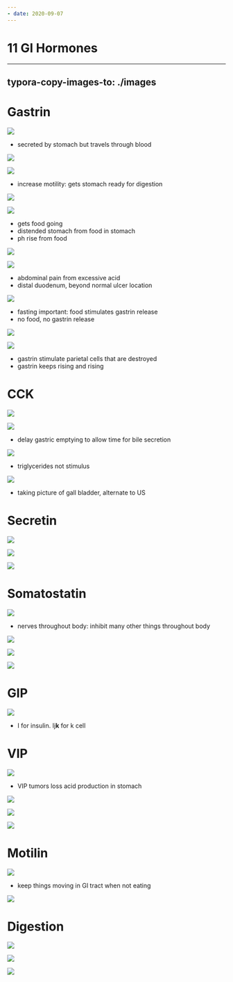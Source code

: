 ```yaml
---
- date: 2020-09-07
---
```


# 11 GI Hormones
---

## typora-copy-images-to: ./images

# Gastrin

![](https://photos.thisispiggy.com/file/wikiFiles/14898208-BFCD-4561-A070-076DB7E7AA29.jpg)

- secreted by stomach but travels through blood

![](https://photos.thisispiggy.com/file/wikiFiles/7666EA01-F982-4B1E-BC34-50975DE14F1C.jpg)

![](https://photos.thisispiggy.com/file/wikiFiles/7019B210-9D6D-48FE-8695-CA432502AA1E.jpg)

- increase motility: gets stomach ready for digestion

![](https://photos.thisispiggy.com/file/wikiFiles/A6985F47-E788-4408-AD87-8CEF9E64228C.jpg)

![](https://photos.thisispiggy.com/file/wikiFiles/85E41236-3455-4250-8764-A83F652C04FC.jpg)

- gets food going
- distended stomach from food in stomach
- ph rise from food

![](https://photos.thisispiggy.com/file/wikiFiles/0228BBD8-A465-4A3E-93BF-5D2655FC9AF9.jpg)

![](https://photos.thisispiggy.com/file/wikiFiles/A1EDAECE-D8E4-4A37-A4AB-D902BFC1735A.jpg)

- abdominal pain from excessive acid
- distal duodenum, beyond normal ulcer location

![](https://photos.thisispiggy.com/file/wikiFiles/B2AFAD62-D024-4AB6-B24F-301A82472A8B.jpg)

- fasting important: food stimulates gastrin release
- no food, no gastrin release

![](https://photos.thisispiggy.com/file/wikiFiles/738F8631-950E-4159-BB55-E3FA675394BF.jpg)

![](https://photos.thisispiggy.com/file/wikiFiles/355D54F4-02E4-4B7D-9150-7D5A407E6BF9.jpg)

- gastrin stimulate parietal cells that are destroyed
- gastrin keeps rising and rising

# CCK

![](https://photos.thisispiggy.com/file/wikiFiles/6BDA41A2-9C23-4A9B-88C5-0A8AAA99F17F.jpg)

![](https://photos.thisispiggy.com/file/wikiFiles/8CA3098B-5721-400F-AE48-88EFE3B579CC.jpg)

- delay gastric emptying to allow time for bile secretion

![](https://photos.thisispiggy.com/file/wikiFiles/2BE2E978-96B2-470E-AEA9-699EA34E5A42.jpg)

- triglycerides not stimulus

![](https://photos.thisispiggy.com/file/wikiFiles/A65AAD89-51CB-457A-89F8-71E75C98E49E.jpg)

- taking picture of gall bladder, alternate to US

# Secretin

![](https://photos.thisispiggy.com/file/wikiFiles/EAC7584C-477B-4AAA-8477-B477FA71A171.jpg)

![](https://photos.thisispiggy.com/file/wikiFiles/7E60DEA7-729E-4F0B-9B36-CD4597EED74B.jpg)

![](https://photos.thisispiggy.com/file/wikiFiles/5F9F7617-5191-49B6-AB20-D0362FDFA500.jpg)

# Somatostatin

![](https://photos.thisispiggy.com/file/wikiFiles/6B3FECAE-8EB1-4BAC-8273-AD6551472054.jpg)

- nerves throughout body: inhibit many other things throughout body

![](https://photos.thisispiggy.com/file/wikiFiles/9CAC8D0F-89D5-46C6-9C42-682C88BB89CF.jpg)

![](https://photos.thisispiggy.com/file/wikiFiles/A3D65717-3925-490C-9BBB-4025F178490C.jpg)

![](https://photos.thisispiggy.com/file/wikiFiles/A691FA80-72A3-494E-86F9-B84EB8C59197.jpg)

# GIP

![](https://photos.thisispiggy.com/file/wikiFiles/A02C0A50-C036-42B3-9EBC-3985F5690209.jpg)

- I for insulin. Ij**k** for k cell

# VIP

![](https://photos.thisispiggy.com/file/wikiFiles/CD5E9203-A923-4C24-92A3-6EAE69C2B3D7.jpg)

- VIP tumors loss acid production in stomach

![](https://photos.thisispiggy.com/file/wikiFiles/4D90697C-AA6A-48E5-8230-274BA2DED758.jpg)

![](https://photos.thisispiggy.com/file/wikiFiles/E424E3BE-51DD-4D64-BA67-B16ED67106A4.jpg)

![](https://photos.thisispiggy.com/file/wikiFiles/30805A5E-F3A8-4438-BD47-FFA3203EB1B4.jpg)

# Motilin

![](https://photos.thisispiggy.com/file/wikiFiles/37887B5D-85EE-4345-94CC-167EA69C9520.jpg)

- keep things moving in GI tract when not eating

![](https://photos.thisispiggy.com/file/wikiFiles/7F75596F-D45D-4C6C-8E75-F202D9C51BC4.jpg)

# Digestion

![](https://photos.thisispiggy.com/file/wikiFiles/165C6E54-F3C3-4421-88ED-0C80116B2139.jpg)

![](https://photos.thisispiggy.com/file/wikiFiles/C1F359F8-A892-4C0E-965E-520C87562D5A.jpg)

![](https://photos.thisispiggy.com/file/wikiFiles/361DE9F0-20DC-49C9-AF08-EE85EE00EB01.jpg)
